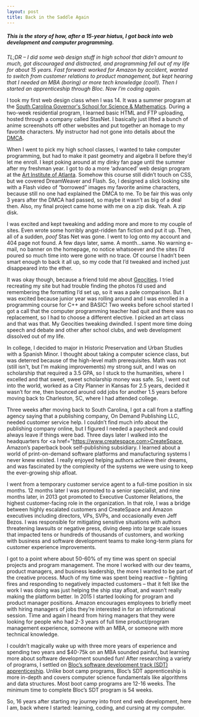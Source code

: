 ```yaml
---
layout: post
title: Back in the Saddle Again
---
```

<h5> This is the story of how, after a 15-year hiatus, I got back into web development and computer programming. </h5>

_TL;DR – I did some web design stuff in high school that didn’t amount to much, got discouraged and distracted, and programming fell out of my life for about 15 years. Fast forward: worked for Amazon by accident, wanted to switch from customer relations to product management, but kept hearing that I needed an MBA (boring) or more tech knowledge (cool!). Then I started an apprenticeship through Bloc. Now I’m coding again._

I took my first web design class when I was 14. It was a summer program at the [South Carolina Governor's School for Science & Mathematics](https://www.scgssm.org/). During a two-week residential program, I learned basic HTML and FTP uploading, hosted through a company called StasNet. I basically just lifted a bunch of anime screenshots off other websites and put together an homage to my favorite characters. My instructor had not gone into details about the [DMCA](https://en.wikipedia.org/wiki/Digital_Millennium_Copyright_Act).

When I went to pick my high school classes, I wanted to take computer programming, but had to make it past geometry and algebra II before they’d let me enroll. I kept poking around at my dinky fan page until the summer after my freshman year. I got to do a more ‘advanced’ web design program at the [Art Institute of Atlanta](https://www.artinstitutes.edu/atlanta). Somehow this course still didn’t touch on CSS, but we covered DreamWeaver and Flash. So, I designed a slick looking site with a Flash video of “borrowed” images my favorite anime characters, because still no one had explained the DMCA to me. To be fair this was only 3 years after the DMCA had passed, so maybe it wasn’t as big of a deal then. Also, my final project came home with me on a zip disk. Yeah. A zip disk.

I was excited and kept tweaking and adding more and more to my couple of sites. Even wrote some horribly angst-ridden fan fiction and put it up. Then, all of a sudden, _*poof*_ Stas Net was gone. I went to log onto my account and 404 page not found. A few days later, same. A month…same. No warning e-mail, no banner on the homepage, no notice whatsoever and the sites I’d poured so much time into were gone with no trace. Of course I hadn’t been smart enough to back it all up, so my code that I’d tweaked and inched just disappeared into the ether.

It was okay though, because a friend told me about [Geocities](https://en.wikipedia.org/wiki/Yahoo!_GeoCities). I tried recreating my site but had trouble finding the photos I’d used and remembering the formatting I’d set up, so it was a pale comparison. But I was excited because junior year was rolling around and I was enrolled in a programming course for C++ and BASIC! Two weeks before school started I got a call that the computer programming teacher had quit and there was no replacement, so I had to choose a different elective. I picked an art class and that was that. My Geocities tweaking dwindled. I spent more time doing speech and debate and other after school clubs, and web development dissolved out of my life.

In college, I decided to major in Historic Preservation and Urban Studies with a Spanish Minor. I thought about taking a computer science class, but was deterred because of the high-level math prerequisites. Math was not (still isn't, but I'm making improvements) my strong suit, and I was on scholarship that required a 3.5 GPA, so I stuck to the humanities, where I excelled and that sweet, sweet scholarship money was safe. So, I went out into the world, worked as a City Planner in Kansas for 2.5 years, decided it wasn’t for me, then bounced around odd jobs for another 1.5 years before moving back to Charleston, SC, where I had attended college.

Three weeks after moving back to South Carolina, I got a call from a staffing agency saying that a publishing company, On Demand Publishing LLC, needed customer service help. I couldn’t find much info about the publishing company online, but I figured I needed a paycheck and could always leave if things were bad. Three days later I walked into the headquarters for <a href="https://www.createspace.com>CreateSpace</a>, Amazon’s paperback book self-publishing subsidiary. I learned about a world of print-on-demand software platforms and manufacturing systems I never knew existed. I really enjoyed helping authors achieve their dreams, and was fascinated by the complexity of the systems we were using to keep the ever-growing ship afloat.

I went from a temporary customer service agent to a full-time position in six months. 12 months later I was promoted to a senior specialist, and nine months later, in 2013 got promoted to Executive Customer Relations, the highest customer-facing role in the organization. In that role, I was a bridge between highly escalated customers and CreateSpace and Amazon executives including directors, VPs, SVPs, and occasionally even Jeff Bezos. I was responsible for mitigating sensitive situations with authors threatening lawsuits or negative press, diving deep into large scale issues that impacted tens or hundreds of thousands of customers, and working with business and software development teams to make long-term plans for customer experience improvements.

I got to a point where about 50-60% of my time was spent on special projects and program management. The more I worked with our dev teams, product managers, and business leadership, the more I wanted to be part of the creative process. Much of my time was spent being reactive – fighting fires and responding to negatively impacted customers – that it felt like the work I was doing was just helping the ship stay afloat, and wasn’t really making the platform better. In 2015 I started looking for program and product manager positions. Amazon encourages employees to briefly meet with hiring managers of jobs they’re interested in for an informational session. Time and again I heard from hiring managers that they were looking for people who had 2-3 years of full time product/program management experience, someone with an MBA, or someone with more technical knowledge.

I couldn’t magically wake up with three more years of experience and spending two years and $40-75k on an MBA sounded painful, but learning more about software development sounded fun! After researching a variety of programs, I settled on [Bloc’s software development track (SDT) apprenticeship](https://www.bloc.io/software-developer-track). Unlike boot camp programs, Bloc’s SDT apprenticeship is more in-depth and covers computer science fundamentals like algorithms and data structures. Most boot camp programs are 12-16 weeks. The minimum time to complete Bloc’s SDT program is 54 weeks.

So, 16 years after starting my journey into front end web development, here I am, back where I started:  learning, coding, and cursing at my computer.
